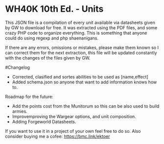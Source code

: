 # WH40K 10th Ed. - Units
This JSON file is a compilation of every unit available via datasheets given by GW to download for free.
It was extracted using the PDF files, and some crazy PHP code to organize everything.
This is something that anyone could do using regexp and php shaenanigans.

If there are any errors, omissions or mistakes, please make them known so I can correct them for the next extraction, this file will be updated constantly with the changes of the files given by GW.

#Changelog
- Corrected, clasified and sortes abilities to be used as [name,effect]
- Added schema.json so anyone that want to add information knows how to.
  
Roadmap for the future:
- Add the points cost from the Munitorum so this can be also used to build armies.
- Improvemproving the Wargear options, and unit composition.
- Adding Forgeworld Datasheets.

If you want to use it in a project of your own feel free to do so.
Also consider buying me a cofee:
https://bmc.link/ektoer
